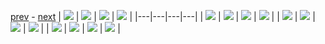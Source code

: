 
[prev](gal_1.md) - [next](gal_3.md)
| [![](../thumb/uncompressed_scenario_training_training.tfrecord-00063-of-01000.gif)](../vid/uncompressed_scenario_training_training.tfrecord-00063-of-01000.gif)  | [![](../thumb/uncompressed_scenario_training_training.tfrecord-00156-of-01000.gif)](../vid/uncompressed_scenario_training_training.tfrecord-00156-of-01000.gif)  | [![](../thumb/uncompressed_scenario_training_training.tfrecord-00076-of-01000.gif)](../vid/uncompressed_scenario_training_training.tfrecord-00076-of-01000.gif)  | [![](../thumb/uncompressed_scenario_training_training.tfrecord-00096-of-01000.gif)](../vid/uncompressed_scenario_training_training.tfrecord-00096-of-01000.gif)  |
|---|---|---|---|
| [![](../thumb/uncompressed_scenario_training_training.tfrecord-00101-of-01000.gif)](../vid/uncompressed_scenario_training_training.tfrecord-00101-of-01000.gif)  | [![](../thumb/uncompressed_scenario_training_training.tfrecord-00191-of-01000.gif)](../vid/uncompressed_scenario_training_training.tfrecord-00191-of-01000.gif)  | [![](../thumb/uncompressed_scenario_training_training.tfrecord-00104-of-01000.gif)](../vid/uncompressed_scenario_training_training.tfrecord-00104-of-01000.gif)  | [![](../thumb/uncompressed_scenario_training_training.tfrecord-00171-of-01000.gif)](../vid/uncompressed_scenario_training_training.tfrecord-00171-of-01000.gif)  |
| [![](../thumb/uncompressed_scenario_training_training.tfrecord-00070-of-01000.gif)](../vid/uncompressed_scenario_training_training.tfrecord-00070-of-01000.gif)  | [![](../thumb/uncompressed_scenario_training_training.tfrecord-00109-of-01000.gif)](../vid/uncompressed_scenario_training_training.tfrecord-00109-of-01000.gif)  | [![](../thumb/uncompressed_scenario_training_training.tfrecord-00173-of-01000.gif)](../vid/uncompressed_scenario_training_training.tfrecord-00173-of-01000.gif)  | [![](../thumb/uncompressed_scenario_training_training.tfrecord-00034-of-01000.gif)](../vid/uncompressed_scenario_training_training.tfrecord-00034-of-01000.gif)  |
| [![](../thumb/uncompressed_scenario_training_training.tfrecord-00177-of-01000.gif)](../vid/uncompressed_scenario_training_training.tfrecord-00177-of-01000.gif)  | [![](../thumb/uncompressed_scenario_training_training.tfrecord-00045-of-01000.gif)](../vid/uncompressed_scenario_training_training.tfrecord-00045-of-01000.gif)  | [![](../thumb/uncompressed_scenario_training_training.tfrecord-00081-of-01000.gif)](../vid/uncompressed_scenario_training_training.tfrecord-00081-of-01000.gif)  | [![](../thumb/uncompressed_scenario_training_training.tfrecord-00050-of-01000.gif)](../vid/uncompressed_scenario_training_training.tfrecord-00050-of-01000.gif)  |
